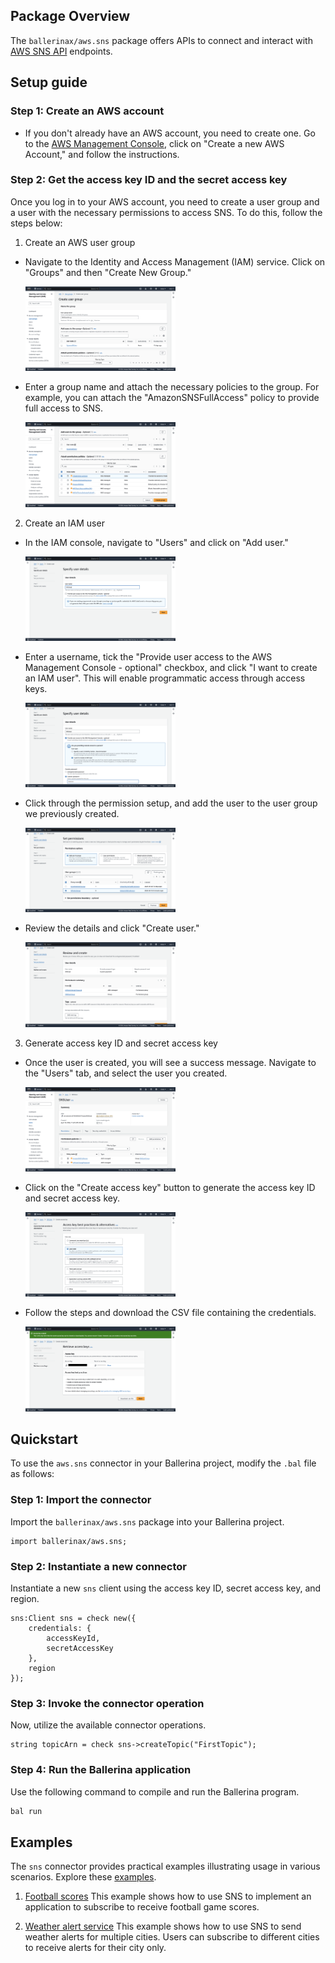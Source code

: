 ## Package Overview

The `ballerinax/aws.sns` package offers APIs to connect and interact with [AWS SNS API](https://docs.aws.amazon.com/sns/latest/api/welcome.html) endpoints.

## Setup guide

### Step 1: Create an AWS account

* If you don't already have an AWS account, you need to create one. Go to the [AWS Management Console](https://console.aws.amazon.com/console/home), click on "Create a new AWS Account," and follow the instructions.

### Step 2: Get the access key ID and the secret access key

Once you log in to your AWS account, you need to create a user group and a user with the necessary permissions to access SNS. To do this, follow the steps below:

1. Create an AWS user group

* Navigate to the Identity and Access Management (IAM) service. Click on "Groups" and then "Create New Group."

   <img src=https://raw.githubusercontent.com/ballerina-platform/module-ballerinax-aws.sns/main/docs/setup/resources/create-group.png alt="Create user group" width="50%">

* Enter a group name and attach the necessary policies to the group. For example, you can attach the "AmazonSNSFullAccess" policy to provide full access to SNS.

   <img src=https://raw.githubusercontent.com/ballerina-platform/module-ballerinax-aws.sns/main/docs/setup/resources/create-group-policies.png alt="Attach policy" width="50%">

2. Create an IAM user

* In the IAM console, navigate to "Users" and click on "Add user."

   <img src=https://raw.githubusercontent.com/ballerina-platform/module-ballerinax-aws.sns/main/docs/setup/resources/create-user.png alt="Add user" width="50%">

* Enter a username, tick the "Provide user access to the AWS Management Console - optional" checkbox, and click "I want to create an IAM user". This will enable programmatic access through access keys.

   <img src=https://raw.githubusercontent.com/ballerina-platform/module-ballerinax-aws.sns/main/docs/setup/resources/create-user-iam-user.png alt="Create IAM user" width="50%">

* Click through the permission setup, and add the user to the user group we previously created.

   <img src=https://raw.githubusercontent.com/ballerina-platform/module-ballerinax-aws.sns/main/docs/setup/resources/create-user-set-permission.png alt="Attach user group" width="50%">

* Review the details and click "Create user."

   <img src=https://raw.githubusercontent.com/ballerina-platform/module-ballerinax-aws.sns/main/docs/setup/resources/create-user-review.png alt="Review user" width="50%">

3. Generate access key ID and secret access key

* Once the user is created, you will see a success message. Navigate to the "Users" tab, and select the user you created.

   <img src=https://raw.githubusercontent.com/ballerina-platform/module-ballerinax-aws.sns/main/docs/setup/resources/view-user.png alt="View User" width="50%">

* Click on the "Create access key" button to generate the access key ID and secret access key.

   <img src=https://raw.githubusercontent.com/ballerina-platform/module-ballerinax-aws.sns/main/docs/setup/resources/create-access-key.png alt="Create access key" width="50%">

* Follow the steps and download the CSV file containing the credentials.

   <img src=https://raw.githubusercontent.com/ballerina-platform/module-ballerinax-aws.sns/main/docs/setup/resources/download-access-key.png alt="Download credentials" width="50%">

## Quickstart

To use the `aws.sns` connector in your Ballerina project, modify the `.bal` file as follows:

### Step 1: Import the connector

Import the `ballerinax/aws.sns` package into your Ballerina project.
```ballerina
import ballerinax/aws.sns;
```

### Step 2: Instantiate a new connector

Instantiate a new `sns` client using the access key ID, secret access key, and region.
```ballerina
sns:Client sns = check new({
    credentials: {
        accessKeyId,
        secretAccessKey
    },
    region
});
```

### Step 3: Invoke the connector operation

Now, utilize the available connector operations.
```ballerina
string topicArn = check sns->createTopic("FirstTopic");
```

### Step 4: Run the Ballerina application

Use the following command to compile and run the Ballerina program.

```bash
bal run
```

## Examples

The `sns` connector provides practical examples illustrating usage in various scenarios. Explore these [examples](https://github.com/ballerina-platform/module-ballerinax-aws.sns/tree/master/examples).

1. [Football scores](https://github.com/ballerina-platform/module-ballerinax-aws.sns/tree/master/examples/football-scores)
   This example shows how to use SNS to implement an application to subscribe to receive football game scores.

2. [Weather alert service](https://github.com/ballerina-platform/module-ballerinax-aws.sns/tree/master/examples/weather-alert)
   This example shows how to use SNS to send weather alerts for multiple cities. Users can subscribe to different cities to receive alerts for their city only.
